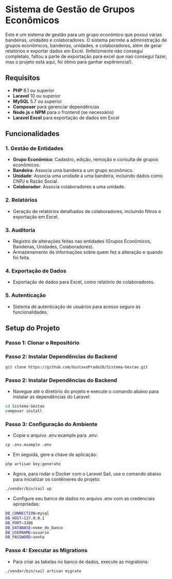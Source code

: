 # Sistema de Gestão de Grupos Econômicos

Este é um sistema de gestão para um grupo econômico que possui várias bandeiras, unidades e colaboradores. O sistema permite a administração de grupos econômicos, bandeiras, unidades, e colaboradores, além de gerar relatórios e exportar dados em Excel. (Infelizmente não consegui completalo, faltou a parte de exportação para excel que nao consegui fazer, mas o projeto está aqui, foi ótimo para ganhar expêriencia!).

## Requisitos

- **PHP** 8.1 ou superior
- **Laravel** 10 ou superior
- **MySQL** 5.7 ou superior
- **Composer** para gerenciar dependências
- **Node.js** e **NPM** para o frontend (se necessário)
- **Laravel Excel** para exportação de dados em Excel

## Funcionalidades

### 1. **Gestão de Entidades**
- **Grupo Econômico**: Cadastro, edição, remoção e consulta de grupos econômicos.
- **Bandeira**: Associa uma bandeira a um grupo econômico.
- **Unidade**: Associa uma unidade a uma bandeira, incluindo dados como CNPJ e Razão Social.
- **Colaborador**: Associa colaboradores a uma unidade.

### 2. **Relatórios**
- Geração de relatórios detalhados de colaboradores, incluindo filtros e exportação em Excel.

### 3. **Auditoria**
- Registro de alterações feitas nas entidades (Grupos Econômicos, Bandeiras, Unidades, Colaboradores).
- Armazenamento de informações sobre quem fez a alteração e quando foi feita.

### 4. **Exportação de Dados**
- Exportação de dados para Excel, como relatório de colaboradores.

### 5. **Autenticação**
- Sistema de autenticação de usuários para acesso seguro às funcionalidades.

## Setup do Projeto

### Passo 1: Clonar o Repositório

### Passo 2: Instalar Dependências do Backend
```bash
git clone https://github.com/GustavoPrado20/Sistema-Gestao.git
```

### Passo 2: Instalar Dependências do Backend
- Navegue até o diretório do projeto e execute o comando abaixo para instalar as dependências do Laravel:
```bash
cd Sistema-Gestao
composer install
```
### Passo 3: Configuração do Ambiente
- Copie o arquivo .env.example para .env:

```bash
cp .env.example .env
```
- Em seguida, gere a chave de aplicação:
```bash
php artisan key:generate
```
- Agora, para rodar o Docker com o Laravel Sail, use o comando abaixo para inicializar os contêineres do projeto:
```bash
./vendor/bin/sail up

```

- Configure seu banco de dados no arquivo .env com as credenciais apropriadas:
```bash
DB_CONNECTION=mysql
DB_HOST=127.0.0.1
DB_PORT=3306
DB_DATABASE=nome_do_banco
DB_USERNAME=usuario
DB_PASSWORD=senha
```

### Passo 4: Executar as Migrations
- Para criar as tabelas no banco de dados, execute as migrations:

```bash
./vendor/bin/sail artisan migrate
```